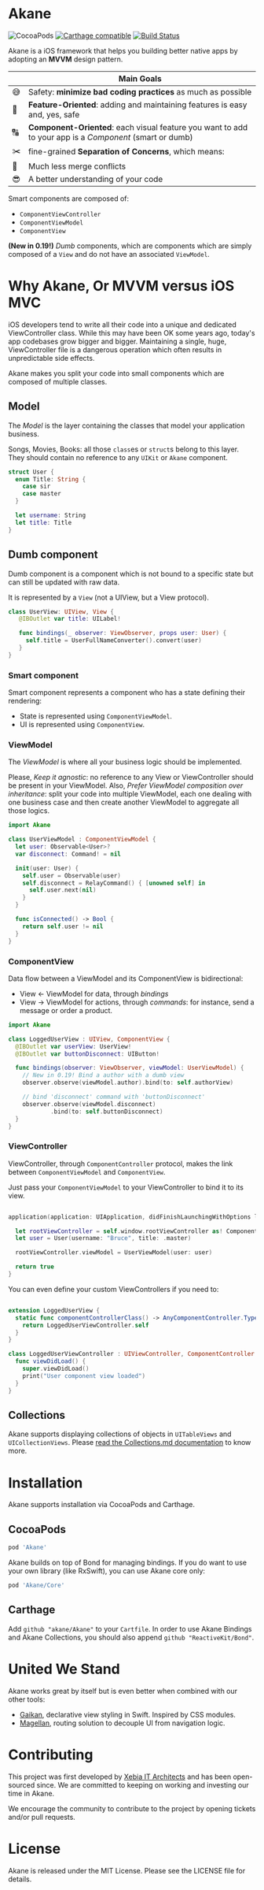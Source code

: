 # Akane
![CocoaPods](https://img.shields.io/cocoapods/v/Akane.svg) [![Carthage compatible](https://img.shields.io/badge/Carthage-compatible-4BC51D.svg?style=flat)](https://github.com/Carthage/Carthage) [![Build Status](https://travis-ci.org/akane/Akane.svg?branch=master)](https://travis-ci.org/akane/Akane)

Akane is a iOS framework that helps you building better native apps by adopting an **MVVM** design pattern.

|               |  Main Goals  |
|---------------|--------------|
| :sweat_smile: | Safety: **minimize bad coding practices** as much as possible
| :wrench:       | **Feature-Oriented**: adding and maintaining features is easy and, yes, safe
| :capital_abcd: | **Component-Oriented**: each visual feature you want to add to your app is a *Component* (smart or dumb)
| :scissors:     | fine-grained **Separation of Concerns**, which means:
| :dancers:      | Much less merge conflicts
| :sunglasses:   | A better understanding of your code

Smart components are composed of:
- `ComponentViewController`
- `ComponentViewModel`
- `ComponentView`

**(New in 0.19!)** _Dumb_ components, which are components which are simply composed of a `View` and do not have an associated `ViewModel`.

# Why Akane, Or MVVM versus iOS MVC

iOS developers tend to write all their code into a unique and dedicated ViewController class. While this may have been OK some years ago, today's app codebases grow bigger and bigger. Maintaining a single, huge, ViewController file is a dangerous operation which often results in unpredictable side effects.

Akane makes you split your code into small components which are composed of multiple classes.

## Model

The *Model* is the layer containing the classes that model your application business.

Songs, Movies, Books: all those `class`es or `struct`s belong to this layer. They should contain no reference to any `UIKit` or `Akane` component.

```swift
struct User {
  enum Title: String {
    case sir
    case master
  }

  let username: String
  let title: Title
}
```

## Dumb component

Dumb component is a component which is not bound to a specific state but can still be updated with raw data.

It is represented by a `View` (not a UIView, but a View protocol).

```swift
class UserView: UIView, View {
   @IBOutlet var title: UILabel!

   func bindings(_ observer: ViewObserver, props user: User) {
     self.title = UserFullNameConverter().convert(user)
   }
}
```

### Smart component

Smart component represents a component who has a state defining their rendering:

- State is represented using `ComponentViewModel`.
- UI is represented using `ComponentView`.

### ViewModel

The *ViewModel* is where all your business logic should be implemented.

Please, *Keep it agnostic*: no reference to any View or ViewController should be present in your ViewModel. Also, *Prefer ViewModel composition over inheritance*: split your code into multiple ViewModel, each one dealing with one business case and then create another ViewModel to aggregate all those logics.

```swift
import Akane

class UserViewModel : ComponentViewModel {
  let user: Observable<User>?
  var disconnect: Command! = nil

  init(user: User) {
    self.user = Observable(user)
    self.disconnect = RelayCommand() { [unowned self] in
      self.user.next(nil)
    }
  }

  func isConnected() -> Bool {
    return self.user != nil
  }
}

```

### ComponentView

Data flow between a ViewModel and its ComponentView is bidirectional:

- View <- ViewModel for data, through *bindings*
- View -> ViewModel for actions, through *commands*: for instance, send a message or order a product.

```swift
import Akane

class LoggedUserView : UIView, ComponentView {
  @IBOutlet var userView: UserView!
  @IBOutlet var buttonDisconnect: UIButton!

  func bindings(observer: ViewObserver, viewModel: UserViewModel) {
    // New in 0.19! Bind a author with a dumb view
    observer.observe(viewModel.author).bind(to: self.authorView)

    // bind 'disconnect' command with 'buttonDisconnect'
    observer.observe(viewModel.disconnect)
            .bind(to: self.buttonDisconnect)
  }
}

```

### ViewController

ViewController, through `ComponentController` protocol, makes the link between `ComponentViewModel` and `ComponentView`.

Just pass your `ComponentViewModel` to your ViewController to bind it to its view.

```swift

application(application: UIApplication, didFinishLaunchingWithOptions launchOptions: [NSObject : AnyObject]?) -> Bool {  

  let rootViewController = self.window.rootViewController as! ComponentViewController
  let user = User(username: "Bruce", title: .master)

  rootViewController.viewModel = UserViewModel(user: user)

  return true
}

```

You can even define your custom ViewControllers if you need to:

```swift

extension LoggedUserView {
  static func componentControllerClass() -> AnyComponentController.Type {
    return LoggedUserViewController.self
  }
}

class LoggedUserViewController : UIViewController, ComponentController {
  func viewDidLoad() {
    super.viewDidLoad()
    print("User component view loaded")
  }
}

```

## Collections

Akane supports displaying collections of objects in `UITableViews` and `UICollectionViews`.
Please [read the Collections.md documentation](Documentation/Collections.md) to know more.


# Installation

Akane supports installation via CocoaPods and Carthage.

## CocoaPods

```ruby
pod 'Akane'
```

Akane builds on top of Bond for managing bindings. If you do want to use your own library (like RxSwift), you can use Akane core only:

```ruby
pod 'Akane/Core'
```

## Carthage

Add `github "akane/Akane"` to your `Cartfile`.
In order to use Akane Bindings and Akane Collections, you should also append `github "ReactiveKit/Bond"`.

# United We Stand

Akane works great by itself but is even better when combined with our other tools:

- [Gaikan](https://github.com/akane/Gaikan), declarative view styling in Swift. Inspired by CSS modules.
- [Magellan](https://github.com/akane/Magellan), routing solution to decouple UI from navigation logic.

# Contributing

This project was first developed by [Xebia IT Architects](http://xebia.fr) and has been open-sourced since. We are committed to keeping on working and investing our time in Akane.

We encourage the community to contribute to the project by opening tickets and/or pull requests.

# License

Akane is released under the MIT License. Please see the LICENSE file for details.
